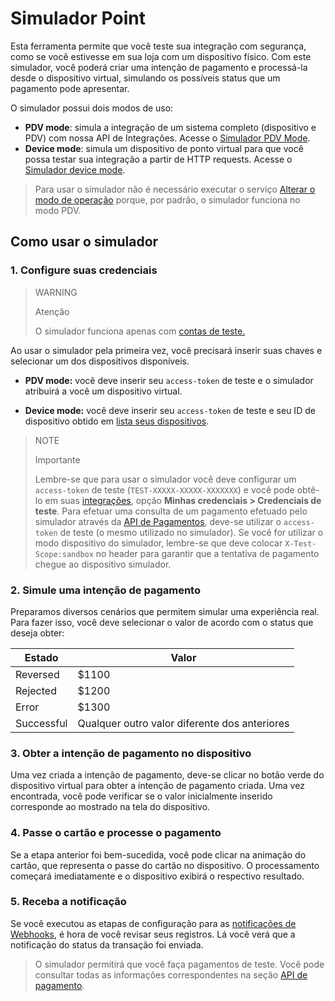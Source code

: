 # Simulador Point

Esta ferramenta permite que você teste sua integração com segurança, como se você estivesse em sua loja com um dispositivo físico.
Com este simulador, você poderá criar uma intenção de pagamento e processá-la desde o dispositivo virtual, simulando os possíveis status que um pagamento pode apresentar.

O simulador possui dois modos de uso:

* **PDV mode**: simula a integração de um sistema completo (dispositivo e PDV) com nossa API de Integrações. Acesse o [Simulador PDV Mode](https://api.mercadopago.com/point/integrator-simulator/sandbox/?ignoreapidoc=true).
* **Device mode**: simula um dispositivo de ponto virtual para que você possa testar sua integração a partir de HTTP requests. Acesse o [Simulador device mode](https://api.mercadopago.com/point/integrator-simulator/sandbox/device?ignoreapidoc=true).

> Para usar o simulador não é necessário executar o serviço [Alterar o modo de operação](/developers/pt/reference/integrations_api/_point_integration-api_devices_device-id/patch) porque, por padrão, o simulador funciona no modo PDV.

## Como usar o simulador

### 1. Configure suas credenciais

> WARNING
>
> Atenção
>
> O simulador funciona apenas com [contas de teste.](/developers/pt/guides/additional-content/testing/create-test-user)

Ao usar o simulador pela primeira vez, você precisará inserir suas chaves e selecionar um dos dispositivos disponíveis.

* **PDV mode:** você deve inserir seu `access-token` de teste e o simulador atribuirá a você um dispositivo virtual.

* **Device mode:** você deve inserir seu `access-token` de teste e seu ID de dispositivo obtido em [lista seus dispositivos](https://www.mercadopago[FAKER][URL][DOMAIN]/developers/pt/guides/integration-api/create-payment-intent#https://www.mercadopago.com.br/developers/pt/guides/in-person-payments/integration-api/create-payment-intent#bookmark_obtenha_a_lista_de_seus_dispositivos_dispon%C3%ADveis).

> NOTE
>
> Importante
>
> Lembre-se que para usar o simulador você deve configurar um `access-token` de teste (`TEST-XXXXX-XXXXX-XXXXXXX`) e você pode obtê-lo em suas [integrações](https://www.mercadopago[FAKER][URL][DOMAIN]/developers/panel/applications), opção **Minhas credenciais > Credenciais de teste**.
> Para efetuar uma consulta de um pagamento efetuado pelo simulador através da [API de Pagamentos](/developers/pt/reference/payments/_payments_id/get), deve-se utilizar o `access-token` de teste (o mesmo utilizado no simulador).
> Se você for utilizar o modo dispositivo do simulador, lembre-se que deve colocar `X-Test-Scope:sandbox` no header para garantir que a tentativa de pagamento chegue ao dispositivo simulador.

### 2. Simule uma intenção de pagamento

Preparamos diversos cenários que permitem simular uma experiência real. Para fazer isso, você deve selecionar o valor de acordo com o status que deseja obter:

| Estado | Valor |
|---|---|
| Reversed | $1100 |
| Rejected | $1200 |
| Error | $1300 |
| Successful | Qualquer outro valor diferente dos anteriores |

### 3. Obter a intenção de pagamento no dispositivo

Uma vez criada a intenção de pagamento, deve-se clicar no botão verde do dispositivo virtual para obter a intenção de pagamento criada. Uma vez encontrada, você pode verificar se o valor inicialmente inserido corresponde ao mostrado na tela do dispositivo.

### 4. Passe o cartão e processe o pagamento

Se a etapa anterior foi bem-sucedida, você pode clicar na animação do cartão, que representa o passe do cartão no dispositivo. O processamento começará imediatamente e o dispositivo exibirá o respectivo resultado.

### 5. Receba a notificação

Se você executou as etapas de configuração para as [notificações de Webhooks](/developers/pt/docs/mp-point/integration-configuration/integrate-with-pdv/notifications), é hora de você revisar seus registros. Lá você verá que a notificação do status da transação foi enviada.

> O simulador permitirá que você faça pagamentos de teste. Você pode consultar todas as informações correspondentes na seção [API de pagamento](https://www.mercadopago[FAKER][URL][DOMAIN]/developers/pt/reference/payments/_payments_id/get).